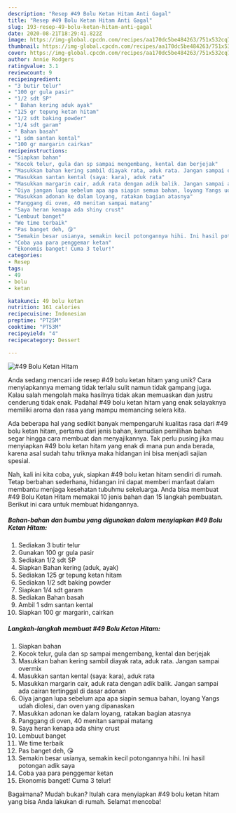 ```yaml
---
description: "Resep #49 Bolu Ketan Hitam Anti Gagal"
title: "Resep #49 Bolu Ketan Hitam Anti Gagal"
slug: 193-resep-49-bolu-ketan-hitam-anti-gagal
date: 2020-08-21T18:29:41.822Z
image: https://img-global.cpcdn.com/recipes/aa170dc5be484263/751x532cq70/49-bolu-ketan-hitam-foto-resep-utama.jpg
thumbnail: https://img-global.cpcdn.com/recipes/aa170dc5be484263/751x532cq70/49-bolu-ketan-hitam-foto-resep-utama.jpg
cover: https://img-global.cpcdn.com/recipes/aa170dc5be484263/751x532cq70/49-bolu-ketan-hitam-foto-resep-utama.jpg
author: Annie Rodgers
ratingvalue: 3.1
reviewcount: 9
recipeingredient:
- "3 butir telur"
- "100 gr gula pasir"
- "1/2 sdt SP"
- " Bahan kering aduk ayak"
- "125 gr tepung ketan hitam"
- "1/2 sdt baking powder"
- "1/4 sdt garam"
- " Bahan basah"
- "1 sdm santan kental"
- "100 gr margarin cairkan"
recipeinstructions:
- "Siapkan bahan"
- "Kocok telur, gula dan sp sampai mengembang, kental dan berjejak"
- "Masukkan bahan kering sambil diayak rata, aduk rata. Jangan sampai overmix"
- "Masukkan santan kental (saya: kara), aduk rata"
- "Masukkan margarin cair, aduk rata dengan adik balik. Jangan sampai ada cairan tertinggal di dasar adonan"
- "Oiya jangan lupa sebelum apa apa siapin semua bahan, loyang Yangs udah diolesi, dan oven yang dipanaskan"
- "Masukkan adonan ke dalam loyang, ratakan bagian atasnya"
- "Panggang di oven, 40 menitan sampai matang"
- "Saya heran kenapa ada shiny crust"
- "Lembuut banget"
- "We time terbaik"
- "Pas banget deh, 😘"
- "Semakin besar usianya, semakin kecil potongannya hihi. Ini hasil potongan adik saya"
- "Coba yaa para penggemar ketan"
- "Ekonomis banget! Cuma 3 telur!"
categories:
- Resep
tags:
- 49
- bolu
- ketan

katakunci: 49 bolu ketan 
nutrition: 161 calories
recipecuisine: Indonesian
preptime: "PT25M"
cooktime: "PT53M"
recipeyield: "4"
recipecategory: Dessert

---
```



![#49 Bolu Ketan Hitam](https://img-global.cpcdn.com/recipes/aa170dc5be484263/751x532cq70/49-bolu-ketan-hitam-foto-resep-utama.jpg)

Anda sedang mencari ide resep #49 bolu ketan hitam yang unik? Cara menyiapkannya memang tidak terlalu sulit namun tidak gampang juga. Kalau salah mengolah maka hasilnya tidak akan memuaskan dan justru cenderung tidak enak. Padahal #49 bolu ketan hitam yang enak selayaknya memiliki aroma dan rasa yang mampu memancing selera kita.



Ada beberapa hal yang sedikit banyak mempengaruhi kualitas rasa dari #49 bolu ketan hitam, pertama dari jenis bahan, kemudian pemilihan bahan segar hingga cara membuat dan menyajikannya. Tak perlu pusing jika mau menyiapkan #49 bolu ketan hitam yang enak di mana pun anda berada, karena asal sudah tahu triknya maka hidangan ini bisa menjadi sajian spesial.


Nah, kali ini kita coba, yuk, siapkan #49 bolu ketan hitam sendiri di rumah. Tetap berbahan sederhana, hidangan ini dapat memberi manfaat dalam membantu menjaga kesehatan tubuhmu sekeluarga. Anda bisa membuat #49 Bolu Ketan Hitam memakai 10 jenis bahan dan 15 langkah pembuatan. Berikut ini cara untuk membuat hidangannya.

<!--inarticleads1-->

##### Bahan-bahan dan bumbu yang digunakan dalam menyiapkan #49 Bolu Ketan Hitam:

1. Sediakan 3 butir telur
1. Gunakan 100 gr gula pasir
1. Sediakan 1/2 sdt SP
1. Siapkan  Bahan kering (aduk, ayak)
1. Sediakan 125 gr tepung ketan hitam
1. Sediakan 1/2 sdt baking powder
1. Siapkan 1/4 sdt garam
1. Sediakan  Bahan basah
1. Ambil 1 sdm santan kental
1. Siapkan 100 gr margarin, cairkan




<!--inarticleads2-->

##### Langkah-langkah membuat #49 Bolu Ketan Hitam:

1. Siapkan bahan
1. Kocok telur, gula dan sp sampai mengembang, kental dan berjejak
1. Masukkan bahan kering sambil diayak rata, aduk rata. Jangan sampai overmix
1. Masukkan santan kental (saya: kara), aduk rata
1. Masukkan margarin cair, aduk rata dengan adik balik. Jangan sampai ada cairan tertinggal di dasar adonan
1. Oiya jangan lupa sebelum apa apa siapin semua bahan, loyang Yangs udah diolesi, dan oven yang dipanaskan
1. Masukkan adonan ke dalam loyang, ratakan bagian atasnya
1. Panggang di oven, 40 menitan sampai matang
1. Saya heran kenapa ada shiny crust
1. Lembuut banget
1. We time terbaik
1. Pas banget deh, 😘
1. Semakin besar usianya, semakin kecil potongannya hihi. Ini hasil potongan adik saya
1. Coba yaa para penggemar ketan
1. Ekonomis banget! Cuma 3 telur!




Bagaimana? Mudah bukan? Itulah cara menyiapkan #49 bolu ketan hitam yang bisa Anda lakukan di rumah. Selamat mencoba!
